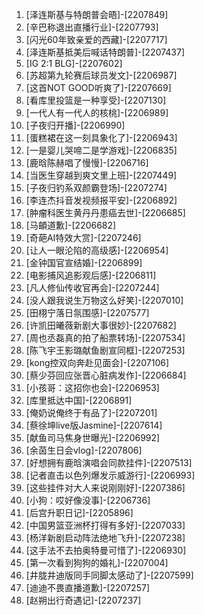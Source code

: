 
1. [泽连斯基与特朗普会晤]-[2207849]
1. [辛巴称退出直播行业]-[2207793]
1. [闪光60年致亲爱的西藏]-[2207717]
1. [泽连斯基抵美后喊话特朗普]-[2207437]
1. [IG 2:1 BLG]-[2207602]
1. [苏超第九轮赛后球员发文]-[2206987]
1. [这首NOT GOOD听爽了]-[2207669]
1. [看库里投篮是一种享受]-[2207130]
1. [一代人有一代人的核桃]-[2206989]
1. [子夜归开播]-[2206990]
1. [蛋糕裙在这一刻具象化了]-[2206943]
1. [一是婴儿哭啼二是学游戏]-[2206835]
1. [鹿晗陈赫唱了慢慢]-[2206716]
1. [当医生穿越到爽文里上班]-[2207449]
1. [子夜归钓系双颜霸登场]-[2207274]
1. [李连杰抖音发视频报平安]-[2206892]
1. [肿瘤科医生黄丹丹患癌去世]-[2206685]
1. [马頔道歉]-[2206682]
1. [奇葩AI特效大赏]-[2207246]
1. [让人一眼沦陷的高级感]-[2206954]
1. [金钟国官宣结婚]-[2206899]
1. [电影捕风追影观后感]-[2206811]
1. [凡人修仙传收官再会]-[2207244]
1. [没人跟我说生万物这么好笑]-[2207010]
1. [田栩宁落日氛围感]-[2207577]
1. [许凯田曦薇新剧大事很妙]-[2207682]
1. [周也丞磊真的拍了船票转场]-[2207534]
1. [陈飞宇王影璐献鱼剧宣同框]-[2207253]
1. [kong控双向奔赴见面会]-[2207106]
1. [蔡少芬回应张晋心脏病发作]-[2206684]
1. [小孩哥：这招你也会]-[2206953]
1. [库里抵达中国]-[2206891]
1. [俺奶说俺终于有品了]-[2207201]
1. [蔡徐坤live版Jasmine]-[2207614]
1. [献鱼司马焦身世曝光]-[2206992]
1. [余茵生日会vlog]-[2207806]
1. [好想拥有鹿晗演唱会同款挂件]-[2207513]
1. [记者直击以色列爆发示威游行]-[2206993]
1. [这些挂件对大人来说刚刚好]-[2207386]
1. [小狗：哎好像没事]-[2206736]
1. [后宫升职日记]-[2205896]
1. [中国男篮亚洲杯打得有多好]-[2207033]
1. [杨洋新剧启动阵法绝地飞升]-[2207238]
1. [这手法不去拍奥特曼可惜了]-[2206930]
1. [第一次看到狗狗的婚礼]-[2207004]
1. [井胧井迪版同手同脚太感动了]-[2207599]
1. [迪迪不畏直播道歉]-[2207257]
1. [赵朔出行奇遇记]-[2207237]